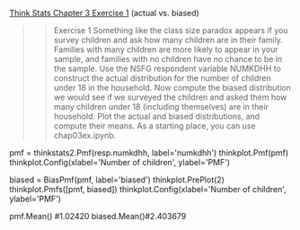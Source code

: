 [Think Stats Chapter 3 Exercise 1](http://greenteapress.com/thinkstats2/html/thinkstats2004.html#toc31) (actual vs. biased)

>> Exercise 1   Something like the class size paradox appears if you survey children and ask how many children are in their family. Families with many children are more likely to appear in your sample, and families with no children have no chance to be in the sample.
>> Use the NSFG respondent variable NUMKDHH to construct the actual distribution for the number of children under 18 in the household. 
>> Now compute the biased distribution we would see if we surveyed the children and asked them how many children under 18 (including themselves) are in their household.
>>Plot the actual and biased distributions, and compute their means. As a starting place, you can use chap03ex.ipynb.

pmf = thinkstats2.Pmf(resp.numkdhh, label='numkdhh')
thinkplot.Pmf(pmf)
thinkplot.Config(xlabel='Number of children', ylabel='PMF')

biased = BiasPmf(pmf, label='biased')
thinkplot.PrePlot(2)
thinkplot.Pmfs([pmf, biased])
thinkplot.Config(xlabel='Number of children', ylabel='PMF')


pmf.Mean() #1.02420
biased.Mean()#2.403679
